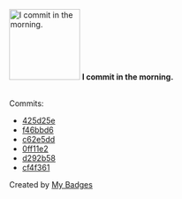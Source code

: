 <img src="https://my-badges.github.io/my-badges/morning-commits.png" alt="I commit in the morning." title="I commit in the morning." width="128">
<strong>I commit in the morning.</strong>
<br><br>

Commits:

- <a href="https://github.com/HorebZ/HorebZ/commit/425d25e5ee0a1d4e94af25352fc9652d255702fc">425d25e</a>
- <a href="https://github.com/HorebZ/HorebZ/commit/f46bbd6374fe64b276c0f95723fffa51b2ddd47d">f46bbd6</a>
- <a href="https://github.com/HorebZ/HorebZ/commit/c62e5ddf2481be0271929ceaa4b624bbc0893654">c62e5dd</a>
- <a href="https://github.com/HorebZ/HorebZ/commit/0ff11e2397752eda962c09faeaa8c5df8b4c7c15">0ff11e2</a>
- <a href="https://github.com/HorebZ/HorebZ/commit/d292b58564d068a778a364dbea96fdc088920086">d292b58</a>
- <a href="https://github.com/HorebZ/HorebZ/commit/cf4f361399b23c35c7f4906b9987eae6ac5028ba">cf4f361</a>


Created by <a href="https://github.com/my-badges/my-badges">My Badges</a>